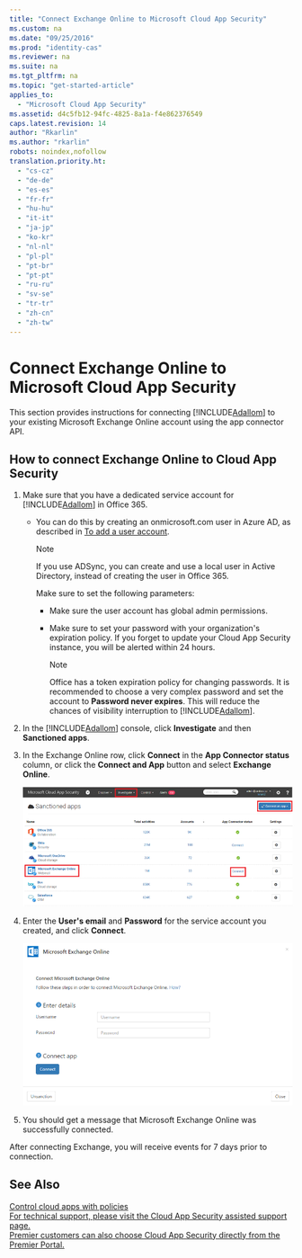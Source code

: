 ```yaml
---
title: "Connect Exchange Online to Microsoft Cloud App Security"
ms.custom: na
ms.date: "09/25/2016"
ms.prod: "identity-cas"
ms.reviewer: na
ms.suite: na
ms.tgt_pltfrm: na
ms.topic: "get-started-article"
applies_to: 
  - "Microsoft Cloud App Security"
ms.assetid: d4c5fb12-94fc-4825-8a1a-f4e862376549
caps.latest.revision: 14
author: "Rkarlin"
ms.author: "rkarlin"
robots: noindex,nofollow
translation.priority.ht: 
  - "cs-cz"
  - "de-de"
  - "es-es"
  - "fr-fr"
  - "hu-hu"
  - "it-it"
  - "ja-jp"
  - "ko-kr"
  - "nl-nl"
  - "pl-pl"
  - "pt-br"
  - "pt-pt"
  - "ru-ru"
  - "sv-se"
  - "tr-tr"
  - "zh-cn"
  - "zh-tw"
---
```

# Connect Exchange Online to Microsoft Cloud App Security
  This section provides instructions for connecting [!INCLUDE[Adallom](../migration/includes/adallom_md.md)] to your existing Microsoft Exchange Online account using the app connector API.  
  
## How to connect Exchange Online to Cloud App Security  
  
1.  Make sure that you have a dedicated service account for [!INCLUDE[Adallom](../migration/includes/adallom_md.md)] in Office 365.  
  
    -   You can do this by creating an onmicrosoft.com user in Azure AD, as described in [To add a user account](https://support.office.com/en-us/article/Create-or-edit-user-accounts-in-Office-365-operated-by-21Vianet-Admin-Help-39772f78-1df9-4b82-a3e5-f8ad41e66807).  
  
        > [!NOTE]  
        >  If you use ADSync, you can create and use a local user in Active Directory, instead of creating the  user in Office 365.  
  
         Make sure to set the following parameters:  
  
        -   Make sure the user account has global admin permissions.  
  
        -   Make sure to set your password with your organization's expiration policy. If you forget to update your Cloud App Security instance, you will be alerted within 24 hours.
  
            > [!NOTE]  
            >  Office has a token expiration policy for changing passwords. It is recommended to choose a very complex password and set the account to **Password never expires**. This will reduce the chances of visibility interruption to [!INCLUDE[Adallom](../migration/includes/adallom_md.md)].  
  
2.  In the [!INCLUDE[Adallom](../migration/includes/adallom_md.md)] console, click **Investigate** and then **Sanctioned apps**.  
  
3.  In the Exchange Online row, click **Connect** in the **App Connector status** column, or click the **Connect and App** button and select **Exchange Online**.  
  
     ![connect exchange](../migration/media/connect-exchange.png "connect exchange")  
  
4.  Enter the **User's email** and **Password** for the service account you created, and click **Connect**.  
  
     ![Exchange Online configuration](../migration/media/exchange-online-configuration.png "Exchange Online configuration")  
  
5.  You should get a message that Microsoft Exchange Online was successfully connected.  

  After connecting Exchange, you will receive events for 7 days prior to connection.
  
## See Also  
 [Control cloud apps with policies](../migration/control-cloud-apps-with-policies.md)   
 [For technical support, please visit the Cloud App Security assisted support page.](http://support.microsoft.com/oas/default.aspx?prid=16031)   
 [Premier customers can also choose Cloud App Security directly from the Premier Portal.](https://premier.microsoft.com/)  
  
  